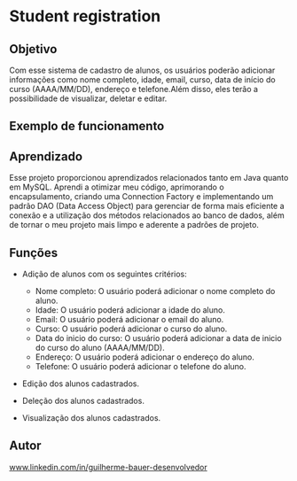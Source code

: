 # Student registration

## Objetivo 
Com esse sistema de cadastro de alunos, os usuários poderão adicionar 
informações como nome completo, idade, email, curso, data de início do curso (AAAA/MM/DD),
endereço e telefone.Além disso, eles terão a possibilidade de visualizar, deletar e editar.

## Exemplo de funcionamento

## Aprendizado

Esse projeto proporcionou aprendizados relacionados tanto em Java quanto em MySQL.
Aprendi a otimizar meu código, aprimorando o encapsulamento, criando uma Connection 
Factory e implementando um padrão DAO (Data Access Object) para gerenciar de forma mais 
eficiente a conexão e a utilização dos métodos relacionados ao banco de dados, além de
tornar o meu projeto mais limpo e aderente a padrões de projeto.

## Funções
* Adição de alunos com os seguintes critérios:
  
  * Nome completo: O usuário poderá adicionar o nome completo do aluno.
  * Idade: O usuário poderá adicionar a idade do aluno.
  * Email: O usuário poderá adicionar o email do aluno.
  * Curso: O usuário poderá adicionar o curso do aluno.
  * Data do inicio do curso: O usuário poderá adicionar a data de inicio do curso do aluno (AAAA/MM/DD).
  * Endereço: O usuário poderá adicionar o endereço do aluno.
  * Telefone: O usuário poderá adicionar o telefone do aluno.
    
* Edição dos alunos cadastrados.

* Deleção dos alunos cadastrados.

* Visualização dos alunos cadastrados.

 ## Autor 

 www.linkedin.com/in/guilherme-bauer-desenvolvedor
